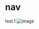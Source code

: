 # nav
test.1
![image](https://user-images.githubusercontent.com/101990655/159302625-cae5f4e9-e565-4399-bff3-bc061520ab57.png)
